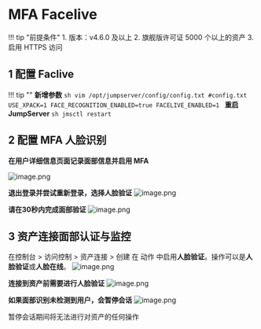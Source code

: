 # MFA Facelive
!!! tip "前提条件"
    1. 版本：v4.6.0 及以上
    2. 旗舰版许可证 5000 个以上的资产
    3. 启用 HTTPS 访问

## 1 配置 Faclive 
!!! tip ""
    **新增参数**
    ```sh
    vim /opt/jumpserver/config/config.txt
    #config.txt
    USE_XPACK=1
    FACE_RECOGNITION_ENABLED=true
    FACELIVE_ENABLED=1
    ```
    **重启 JumpServer**
    ```sh
    jmsctl restart
    ```

## 2 配置 MFA 人脸识别
**在用户详细信息页面记录面部信息并启用 MFA**

![image.png](../../../../img/Facelive1.png)

**退出登录并尝试重新登录，选择人脸验证**
 ![image.png](../../../../img/Facelive2.png)

**请在30秒内完成面部验证**
![image.png](../../../../img/Facelive3.png)

## 3 资产连接面部认证与监控
在控制台 > 访问控制 > 资产连接 > 创建  在 动作 中启用**人脸验证**。操作可以是**人脸验证**或**人脸在线**。
![image.png](../../../../img/Facelive4.png)

**连接到资产前需要进行人脸验证**
![image.png](../../../../img/Facelive5.png)

**如果面部识别未检测到用户，会暂停会话**
![image.png](../../../../img/Facelive6.png)

暂停会话期间将无法进行对资产的任何操作